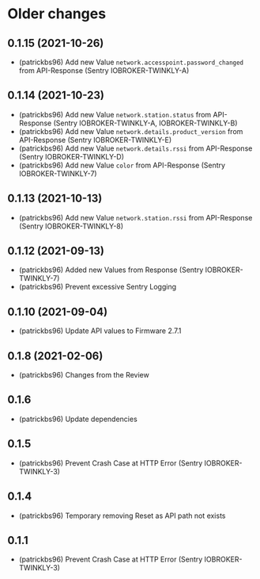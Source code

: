 # Older changes
## 0.1.15 (2021-10-26)
* (patrickbs96) Add new Value `network.accesspoint.password_changed` from API-Response (Sentry IOBROKER-TWINKLY-A)

## 0.1.14 (2021-10-23)
* (patrickbs96) Add new Value `network.station.status` from API-Response (Sentry IOBROKER-TWINKLY-A, IOBROKER-TWINKLY-B)
* (patrickbs96) Add new Value `network.details.product_version` from API-Response (Sentry IOBROKER-TWINKLY-E)
* (patrickbs96) Add new Value `network.details.rssi` from API-Response (Sentry IOBROKER-TWINKLY-D)
* (patrickbs96) Add new Value `color` from API-Response (Sentry IOBROKER-TWINKLY-7)

## 0.1.13 (2021-10-13)
* (patrickbs96) Add new Value `network.station.rssi` from API-Response (Sentry IOBROKER-TWINKLY-8)

## 0.1.12 (2021-09-13)
* (patrickbs96) Added new Values from Response (Sentry IOBROKER-TWINKLY-7)
* (patrickbs96) Prevent excessive Sentry Logging

## 0.1.10 (2021-09-04)
* (patrickbs96) Update API values to Firmware 2.7.1

## 0.1.8 (2021-02-06)
* (patrickbs96) Changes from the Review

## 0.1.6
* (patrickbs96) Update dependencies

## 0.1.5
* (patrickbs96) Prevent Crash Case at HTTP Error (Sentry IOBROKER-TWINKLY-3)

## 0.1.4
* (patrickbs96) Temporary removing Reset as API path not exists

## 0.1.1
* (patrickbs96) Prevent Crash Case at HTTP Error (Sentry IOBROKER-TWINKLY-3)